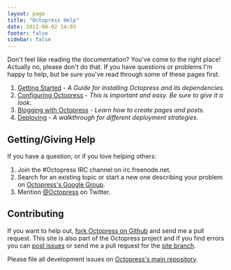 ```yaml
---
layout: page
title: "Octopress Help"
date: 2011-08-02 14:03
footer: false
sidebar: false
---
```


Don't feel like reading the documentation? You've come to the right place! Actually no, please don't do that. If you have questions or problems I'm happy to help, but be sure you've read through some of these pages first.

1. [Getting Started](/docs/setup/) - *A Guide for installing Octopress and its dependencies.*
2. [Configuring Octopress](/docs/configuring/) - *This is important and easy. Be sure to give it a look.*
3. [Blogging with Octopress](/docs/blogging/) - *Learn how to create pages and posts.*
4. [Deploying](/docs/deploying/) - *A walkthrough for different deployment strategies.*

## Getting/Giving Help

If you have a question, or if you love helping others:

1. Join the #Octopress IRC channel on irc.freenode.net.
2. Search for an existing topic or start a new one describing your problem on [Octopress's Google Group](https://groups.google.com/forum/#!forum/octopress).
3. Mention [@Octopress](http://twitter.com/octopress) on Twitter.

## Contributing

If you want to help out, [fork Octopress on Github](http://github.com/imathis/octopress) and send me a pull request.
This site is also part of the Octopress project and if you find errors you can [post issues](http://github.com/imathis/octopress/issues/)
or send me a pull request for the [site branch](http://github.com/imathis/octopress/tree/site).

Please file all development issues on [Octopress's main repository](https://github.com/imathis/octopress/issues).
